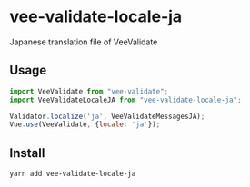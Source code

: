 # vee-validate-locale-ja
Japanese translation file of VeeValidate

## Usage

```javascript
import VeeValidate from "vee-validate";
import VeeValidateLocaleJA from "vee-validate-locale-ja";

Validator.localize('ja', VeeValidateMessagesJA);
Vue.use(VeeValidate, {locale: 'ja'});
```

## Install

```
yarn add vee-validate-locale-ja
```
